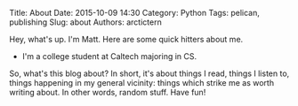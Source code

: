 Title: About
Date: 2015-10-09 14:30
Category: Python
Tags: pelican, publishing
Slug: about
Authors: arctictern

Hey, what's up. I'm Matt. Here are some quick hitters about me.

* I'm a college student at Caltech majoring in CS.

So, what's this blog about? In short, it's about things I read, things I listen to,
things happening in my general vicinity: things which strike me as worth 
writing about. In other words, random stuff. Have fun!
